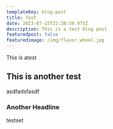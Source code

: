 ```yaml
---
templateKey: blog-post
title: Test
date: 2023-07-15T22:38:59.975Z
description: This is a test blog post
featuredpost: false
featuredimage: /img/flavor_wheel.jpg
---
```

T﻿his is atest

## T﻿his is another test

a﻿sdfadsfasdf

### A﻿nother Headline

t﻿estset